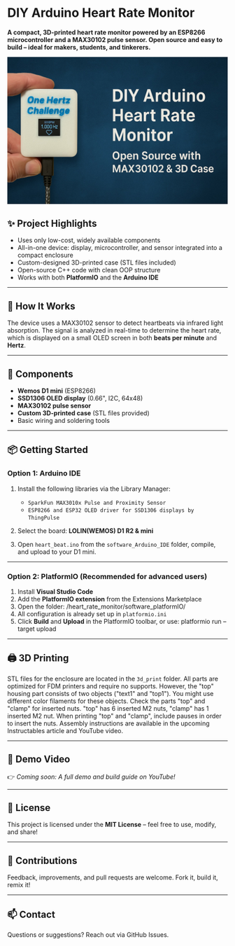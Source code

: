 # DIY Arduino Heart Rate Monitor

**A compact, 3D-printed heart rate monitor powered by an ESP8266 microcontroller and a MAX30102 pulse sensor. Open source and easy to build – ideal for makers, students, and tinkerers.**

![device](/documentation/title_page.jpeg)

## ✨ Project Highlights

- Uses only low-cost, widely available components
- All-in-one device: display, microcontroller, and sensor integrated into a compact enclosure
- Custom-designed 3D-printed case (STL files included)
- Open-source C++ code with clean OOP structure
- Works with both **PlatformIO** and the **Arduino IDE**

---

## 🧠 How It Works

The device uses a MAX30102 sensor to detect heartbeats via infrared light absorption. The signal is analyzed in real-time to determine the heart rate, which is displayed on a small OLED screen in both **beats per minute** and **Hertz**.

---

## 🔧 Components

- **Wemos D1 mini** (ESP8266)
- **SSD1306 OLED display** (0.66", I2C, 64x48)
- **MAX30102 pulse sensor**
- **Custom 3D-printed case** (STL files provided)
- Basic wiring and soldering tools

---

## 📦 Getting Started

### Option 1: Arduino IDE

1. Install the following libraries via the Library Manager:
   - `SparkFun MAX3010x Pulse and Proximity Sensor`
   - `ESP8266 and ESP32 OLED driver for SSD1306 displays by ThingPulse`

2. Select the board: **LOLIN(WEMOS) D1 R2 & mini**

3. Open `heart_beat.ino` from the `software_Arduino_IDE` folder, compile, and upload to your D1 mini.

---

### Option 2: PlatformIO (Recommended for advanced users)

1. Install **Visual Studio Code**
2. Add the **PlatformIO extension** from the Extensions Marketplace
3. Open the folder:  /heart_rate_monitor/software_platformIO/
4. All configuration is already set up in `platformio.ini`
5. Click **Build** and **Upload** in the PlatformIO toolbar, or use: platformio run –target upload

---

## 🖨️ 3D Printing

STL files for the enclosure are located in the `3d_print` folder. All parts are optimized for FDM printers and require no supports. However, the "top" housing part consists of two objects ("text1" and "top1"). You might use different color filaments for these objects. Check the parts "top" and "clamp" for inserted nuts. "top" has 6 inserted M2 nuts, "clamp" has 1 inserted M2 nut. When printing "top" and "clamp", include pauses in order to insert the nuts. 
Assembly instructions are available in the upcoming Instructables article and YouTube video.

---

## 🎥 Demo Video

👉 *Coming soon: A full demo and build guide on YouTube!*

---

## 🧩 License

This project is licensed under the **MIT License** – feel free to use, modify, and share!

---

## 🤝 Contributions

Feedback, improvements, and pull requests are welcome. Fork it, build it, remix it!

---

## 📫 Contact

Questions or suggestions? Reach out via GitHub Issues.
